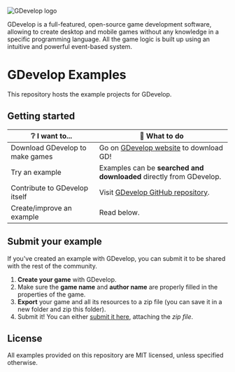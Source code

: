 ![GDevelop logo](https://raw.githubusercontent.com/4ian/GDevelop/master/Core/docs/images/gdlogo.png 'GDevelop logo')

GDevelop is a full-featured, open-source game development software, allowing to create desktop and mobile games without any knowledge in a specific programming language. All the game logic is built up using an intuitive and powerful event-based system.

# GDevelop Examples

This repository hosts the example projects for GDevelop.

## Getting started

| ❔ I want to...                 | 🚀 What to do                                                         |
| ------------------------------- | --------------------------------------------------------------------- |
| Download GDevelop to make games | Go on [GDevelop website](https://gdevelop-app.com) to download GD!    |
| Try an example                  | Examples can be **searched and downloaded** directly from GDevelop.   |
| Contribute to GDevelop itself   | Visit [GDevelop GitHub repository](https://github.com/4ian/GDevelop). |
| Create/improve an example       | Read below.                                                           |

## Submit your example

If you've created an example with GDevelop, you can submit it to be shared with the rest of the community.

1. **Create your game** with GDevelop.
2. Make sure the **game name** and **author name** are properly filled in the properties of the game.
3. **Export** your game and all its resources to a zip file (you can save it in a new folder and zip this folder).
4. Submit it! You can either [submit it here](https://github.com/GDevelopApp/GDevelop-examples/issues/new/choose), attaching the _zip file_.

## License

All examples provided on this repository are MIT licensed, unless specified otherwise.
